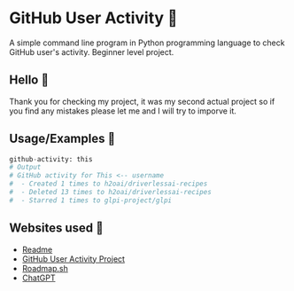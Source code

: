 
# GitHub User Activity 👀

A simple command line program in Python programming language to check GitHub user's activity. Beginner level project.

## Hello 👋
Thank you for checking my project, it was my second actual project so if you find any mistakes please let me and I will try to imporve it.


## Usage/Examples 🤔

```python
github-activity: this
# Output
# GitHub activity for This <-- username
#  - Created 1 times to h2oai/driverlessai-recipes
#  - Deleted 13 times to h2oai/driverlessai-recipes
#  - Starred 1 times to glpi-project/glpi
```

## Websites used 🛜

 - [Readme](https://readme.so/)
 - [GitHub User Activity Project](https://roadmap.sh/projects/github-user-activity)
 - [Roadmap.sh](https://roadmap.sh/roadmaps)
 - [ChatGPT](https://www.chatgpt.com/)
